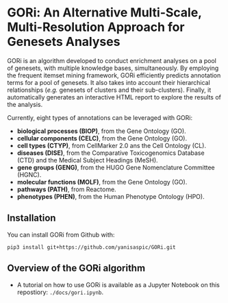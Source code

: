 # GORi: An Alternative Multi-Scale, Multi-Resolution Approach for Genesets Analyses

GORi is an algorithm developed to conduct enrichment analyses on a pool of genesets, with multiple knowledge bases, simultaneously. By employing the frequent itemset mining framework, GORi efficiently predicts annotation terms for a pool of genesets. It also takes into account their hierarchical relationships (*e.g.* genesets of clusters and their sub-clusters). Finally, it automatically generates an interactive HTML report to explore the results of the analysis.

Currently, eight types of annotations can be leveraged with GORi:

- **biological processes (BIOP)**, from the Gene Ontology (GO).
- **cellular components (CELC)**, from the Gene Ontology (GO).
- **cell types (CTYP)**, from CellMarker 2.0 ans the Cell Ontology (CL).
- **diseases (DISE)**, from the Comparative Toxicogenomics Database (CTD) and the Medical Subject Headings (MeSH).
- **gene groups (GENG)**, from the HUGO Gene Nomenclature Committee (HGNC).
- **molecular functions (MOLF)**, from the Gene Ontology (GO).
- **pathways (PATH)**, from Reactome.
- **phenotypes (PHEN)**, from the Human Phenotype Ontology (HPO).

## Installation

You can install GORi from Github with:

```{shell}
pip3 install git+https://github.com/yanisaspic/GORi.git
```

## Overview of the GORi algorithm

-   A tutorial on how to use GORi is available as a Jupyter Notebook on this repostiory: `./docs/gori.ipynb`.
